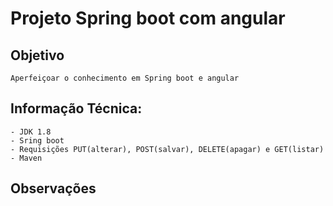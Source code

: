 # Projeto Spring boot com angular

## Objetivo
```
Aperfeiçoar o conhecimento em Spring boot e angular
```
##  Informação Técnica:
```
- JDK 1.8
- Sring boot
- Requisições PUT(alterar), POST(salvar), DELETE(apagar) e GET(listar)
- Maven
```
## Observações
```
```
